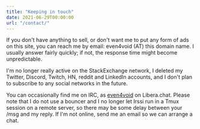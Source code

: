 ```yaml
---
title: "Keeping in touch"
date: 2021-06-29T00:00:00
url: "/contact/"
---
```


If you don't have anything to sell, or don't want me to put any form of ads on this site, you can reach me by email: even4void (AT) this domain name. I usually answer fairly quickly; if not, the response time might become unpredictable.

I'm no longer really active on the StackExchange network, I deleted my Twitter, Discord, Twitch, HN, reddit and LinkedIn accounts, and I don't plan to subscribe to any social networks in the future.

You can occasionally find me on IRC, as [even4void](irc://irc.libera.chat/even4void,isnick) on Libera.chat. Please note that I do not use a bouncer and I no longer let Irssi run in a Tmux session on a remote server, so there may be some delay between your /msg and my reply. If I'm not online, send me an email so we can arrange a chat.

